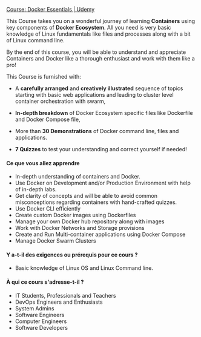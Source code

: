 [Course: Docker Essentials | Udemy](https://www.udemy.com/course/docker-essentials/learn/lecture/12312298?start=0#overview)

This Course takes you on a wonderful journey of learning **Containers** using key components of **Docker Ecosystem**. All you need is very basic knowledge of Linux fundamentals like files and processes along with a bit of Linux command line.

By the end of this course, you will be able to understand and appreciate Containers and Docker like a thorough enthusiast and work with them like a pro!

This Course is furnished with:

- A **carefully arranged** and **creatively illustrated** sequence of topics starting with basic web applications and leading to cluster level container orchestration with swarm,

- **In-depth breakdown** of Docker Ecosystem specific files like Dockerfile and Docker Compose file,

- More than **30 Demonstrations** of Docker command line, files and applications.

- **7 Quizzes** to test your understanding and correct yourself if needed!


#### Ce que vous allez apprendre

-   In-depth understanding of containers and Docker.
-   Use Docker on Development and/or Production Environment with help of in-depth labs.
-   Get clarity of concepts and will be able to avoid common misconceptions regarding containers with hand-crafted quizzes.
-   Use Docker CLI efficiently
-   Create custom Docker images using Dockerfiles
-   Manage your own Docker hub repository along with images
-   Work with Docker Networks and Storage provisions
-   Create and Run Multi-container applications using Docker Compose
-   Manage Docker Swarm Clusters

#### Y a-t-il des exigences ou prérequis pour ce cours ?

-   Basic knowledge of Linux OS and Linux Command line.

#### À qui ce cours s'adresse-t-il ?

- IT Students, Professionals and Teachers
- DevOps Engineers and Enthusiasts
- System Admins
- Software Engineers
- Computer Engineers
- Software Developers
